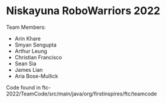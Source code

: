# Niskayuna RoboWarriors 2022

Team Members:
- Arin Khare
- Smyan Sengupta
- Arthur Leung
- Christian Francisco
- Sean Sia
- James Lian
- Aria Bose-Mullick

Code found in ftc-2022/TeamCode/src/main/java/org/firstinspires/ftc/teamcode
